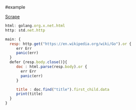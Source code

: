 #example

[Scrape](https://www.reddit.com/r/ProgrammingLanguages/s/CAHHEo0Xil)


```js
html: golang.org.x.net.html
http: std.net.http

main: {
  resp: http.get("https://en.wikipedia.org/wiki/Go").or {
     err Err
     panic(err)
  }
  defer {resp.body.close()}{
     doc : html.parse(resp.body).or {
       err Err
       panic(err)
     }

     title : doc.find("title").first_child.data
     print(title)
  }
}
```

